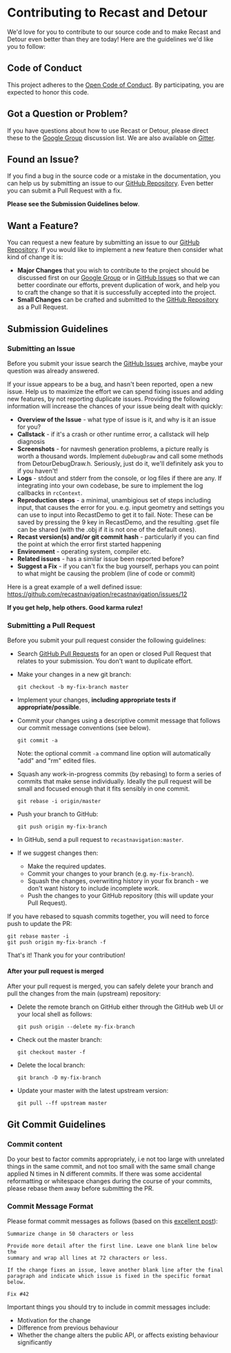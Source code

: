 # Contributing to Recast and Detour

We'd love for you to contribute to our source code and to make Recast and Detour even better than they are
today! Here are the guidelines we'd like you to follow:

## Code of Conduct
This project adheres to the [Open Code of Conduct][code-of-conduct].
By participating, you are expected to honor this code.

## Got a Question or Problem?

If you have questions about how to use Recast or Detour, please direct these to the [Google Group][groups]
discussion list. We are also available on [Gitter][gitter].

## Found an Issue?
If you find a bug in the source code or a mistake in the documentation, you can help us by
submitting an issue to our [GitHub Repository][github]. Even better you can submit a Pull Request
with a fix.

**Please see the Submission Guidelines below**.

## Want a Feature?
You can request a new feature by submitting an issue to our [GitHub Repository][github]. If you
would like to implement a new feature then consider what kind of change it is:

* **Major Changes** that you wish to contribute to the project should be discussed first on our
[Google Group][groups] or in [GitHub Issues][github-issues] so that we can better coordinate our efforts, prevent
duplication of work, and help you to craft the change so that it is successfully accepted into the
project.
* **Small Changes** can be crafted and submitted to the [GitHub Repository][github] as a Pull Request.

## Submission Guidelines

### Submitting an Issue
Before you submit your issue search the [GitHub Issues][github-issues] archive,
maybe your question was already answered.

If your issue appears to be a bug, and hasn't been reported, open a new issue.
Help us to maximize the effort we can spend fixing issues and adding new
features, by not reporting duplicate issues. Providing the following information will increase the
chances of your issue being dealt with quickly:

* **Overview of the Issue** - what type of issue is it, and why is it an issue for you?
* **Callstack** - if it's a crash or other runtime error, a callstack will help diagnosis
* **Screenshots** - for navmesh generation problems, a picture really is worth a thousand words.
    Implement `duDebugDraw` and call some methods from DetourDebugDraw.h. Seriously, just do it, we'll definitely ask you to if you haven't!
* **Logs** - stdout and stderr from the console, or log files if there are any.
    If integrating into your own codebase, be sure to implement the log callbacks in `rcContext`.
* **Reproduction steps** - a minimal, unambigious set of steps including input, that causes the error for you.
    e.g. input geometry and settings you can use to input into RecastDemo to get it to fail.
	Note: These can be saved by pressing the 9 key in RecastDemo, and the resulting .gset file can be shared (with the .obj if it is not one of the default ones).
* **Recast version(s) and/or git commit hash** - particularly if you can find the point at which the error first started happening
* **Environment** - operating system, compiler etc.
* **Related issues** - has a similar issue been reported before?
* **Suggest a Fix** - if you can't fix the bug yourself, perhaps you can point to what might be
  causing the problem (line of code or commit)

Here is a great example of a well defined issue: https://github.com/recastnavigation/recastnavigation/issues/12

**If you get help, help others. Good karma rulez!**

### Submitting a Pull Request
Before you submit your pull request consider the following guidelines:

* Search [GitHub Pull Requests][github-pulls] for an open or closed Pull Request
  that relates to your submission. You don't want to duplicate effort.
* Make your changes in a new git branch:

     ```shell
     git checkout -b my-fix-branch master
     ```

* Implement your changes, **including appropriate tests if appropriate/possible**.
* Commit your changes using a descriptive commit message that follows our commit message conventions (see below).

     ```shell
     git commit -a
     ```
  Note: the optional commit `-a` command line option will automatically "add" and "rm" edited files.

* Squash any work-in-progress commits (by rebasing) to form a series of commits that make sense individually.
  Ideally the pull request will be small and focused enough that it fits sensibly in one commit.

     ```shell
     git rebase -i origin/master
     ```

* Push your branch to GitHub:

    ```shell
    git push origin my-fix-branch
    ```

* In GitHub, send a pull request to `recastnavigation:master`.
* If we suggest changes then:
  * Make the required updates.
  * Commit your changes to your branch (e.g. `my-fix-branch`).
  * Squash the changes, overwriting history in your fix branch - we don't want history to include incomplete work.
  * Push the changes to your GitHub repository (this will update your Pull Request).

If you have rebased to squash commits together, you will need to force push to update the PR:

```shell
git rebase master -i
git push origin my-fix-branch -f
```

That's it! Thank you for your contribution!

#### After your pull request is merged

After your pull request is merged, you can safely delete your branch and pull the changes
from the main (upstream) repository:

* Delete the remote branch on GitHub either through the GitHub web UI or your local shell as follows:

    ```shell
    git push origin --delete my-fix-branch
    ```

* Check out the master branch:

    ```shell
    git checkout master -f
    ```

* Delete the local branch:

    ```shell
    git branch -D my-fix-branch
    ```

* Update your master with the latest upstream version:

    ```shell
    git pull --ff upstream master
    ```

## Git Commit Guidelines

### Commit content

Do your best to factor commits appropriately, i.e not too large with unrelated
things in the same commit, and not too small with the same small change applied N
times in N different commits. If there was some accidental reformatting or whitespace
changes during the course of your commits, please rebase them away before submitting
the PR.

### Commit Message Format
Please format commit messages as follows (based on this [excellent post](http://tbaggery.com/2008/04/19/a-note-about-git-commit-messages.html)):

```
Summarize change in 50 characters or less

Provide more detail after the first line. Leave one blank line below the
summary and wrap all lines at 72 characters or less.

If the change fixes an issue, leave another blank line after the final
paragraph and indicate which issue is fixed in the specific format
below.

Fix #42
```

Important things you should try to include in commit messages include:
* Motivation for the change
* Difference from previous behaviour
* Whether the change alters the public API, or affects existing behaviour significantly



[code-of-conduct]: http://todogroup.org/opencodeofconduct/#Recastnavigation/b.hymers@gmail.com
[github]: https://github.com/recastnavigation/recastnavigation
[github-issues]: https://github.com/recastnavigation/recastnavigation/issues
[github-pulls]: https://github.com/recastnavigation/recastnavigation/pulls
[gitter]: https://gitter.im/recastnavigation/chat
[groups]: https://groups.google.com/forum/?fromgroups#!forum/recastnavigation
